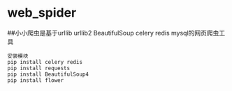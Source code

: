 # web_spider

##小小爬虫是基于urllib urllib2 BeautifulSoup celery redis mysql的网页爬虫工具
```
安装模块
pip install celery redis
pip install requests
pip install BeautifulSoup4
pip install flower
```

